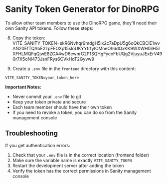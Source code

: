 # Sanity Token Generator for DinoRPG

To allow other team members to use the DinoRPG game, they'll need their own Sanity API tokens. Follow these steps:

8. Copy the token:  VITE_SANITY_TOKEN=skR6Nvhqr9mdgH5ix2c7aDpU5g6oQkCBClE1wvAN20EfTQAbE2zpFFOXp15sIoUKYYtrtyICMneOh6dQxKK9WXWH0ilH5lXFHLMQFqQjwE8ZGA4wD6ewnrG2P1SQHgFycoFbUQg2VjuyuJExErV490r7X5oNl473JsnFRys6CVkHoT2Gyvw9

9. Create a `.env` file in the `frontend` directory with this content:
```env
VITE_SANITY_TOKEN=your_token_here
```

**Important Notes:**
- Never commit your `.env` file to git
- Keep your token private and secure
- Each team member should have their own token
- If you need to revoke a token, you can do so from the Sanity management console

## Troubleshooting

If you get authentication errors:
1. Check that your `.env` file is in the correct location (frontend folder)
2. Make sure the variable name is exactly `VITE_SANITY_TOKEN`
3. Restart the development server after adding the token
4. Verify the token has the correct permissions in Sanity management console 